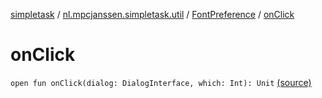 [simpletask](../../index.md) / [nl.mpcjanssen.simpletask.util](../index.md) / [FontPreference](index.md) / [onClick](.)

# onClick

`open fun onClick(dialog: DialogInterface, which: Int): Unit` [(source)](https://github.com/mpcjanssen/simpletask-android/blob/master/src/main/java/nl/mpcjanssen/simpletask/util/FontPreference.java#L140)